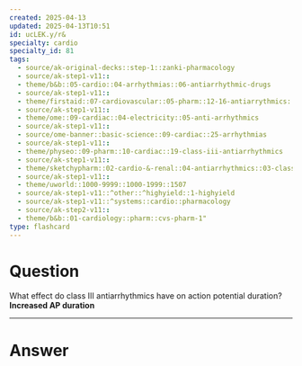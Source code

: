 ```yaml
---
created: 2025-04-13
updated: 2025-04-13T10:51
id: ucLEK.y/r&
specialty: cardio
specialty_id: 81
tags:
  - source/ak-original-decks::step-1::zanki-pharmacology
  - source/ak-step1-v11::
  - theme/b&b::05-cardio::04-arrhythmias::06-antiarrhythmic-drugs
  - source/ak-step1-v11::
  - theme/firstaid::07-cardiovascular::05-pharm::12-16-antiarrythmics::14-class-3-potassium-channel-blockers
  - source/ak-step1-v11::
  - theme/ome::09-cardiac::04-electricity::05-anti-arrhythmics
  - source/ak-step1-v11::
  - source/ome-banner::basic-science::09-cardiac::25-arrhythmias
  - source/ak-step1-v11::
  - theme/physeo::09-pharm::10-cardiac::19-class-iii-antiarrhythmics
  - source/ak-step1-v11::
  - theme/sketchypharm::02-cardio-&-renal::04-antiarrhythmics::03-class-iii
  - source/ak-step1-v11::
  - theme/uworld::1000-9999::1000-1999::1507
  - source/ak-step1-v11::^other::^highyield::1-highyield
  - source/ak-step1-v11::^systems::cardio::pharmacology
  - source/ak-step2-v11::
  - theme/b&b::01-cardiology::pharm::cvs-pharm-1"
type: flashcard
---
```


# Question
What effect do class III antiarrhythmics have on action potential duration?    **Increased AP duration**

---

# Answer
